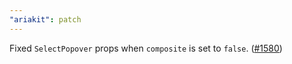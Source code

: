```yaml
---
"ariakit": patch
---
```


Fixed `SelectPopover` props when `composite` is set to `false`. ([#1580](https://github.com/ariakit/ariakit/pull/1580))
